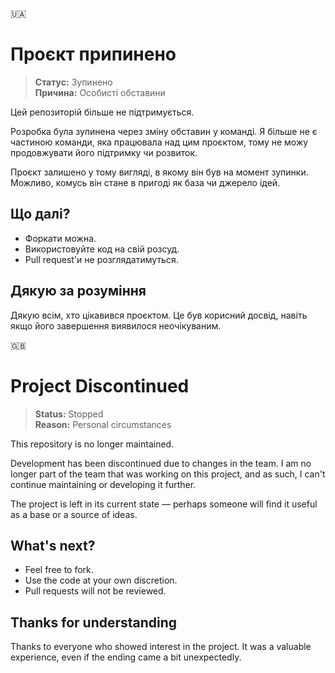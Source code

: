 🇺🇦
# Проєкт припинено

> **Статус:** Зупинено  
> **Причина:** Особисті обставини

Цей репозиторій більше не підтримується.

Розробка була зупинена через зміну обставин у команді. Я більше не є частиною команди, яка працювала над цим проєктом, тому не можу продовжувати його підтримку чи розвиток.  

Проєкт залишено у тому вигляді, в якому він був на момент зупинки. Можливо, комусь він стане в пригоді як база чи джерело ідей.

## Що далі?

- Форкати можна.  
- Використовуйте код на свій розсуд.  
- Pull request'и не розглядатимуться.

## Дякую за розуміння

Дякую всім, хто цікавився проєктом. Це був корисний досвід, навіть якщо його завершення виявилося неочікуваним.

🇬🇧
# Project Discontinued

> **Status:** Stopped  
> **Reason:** Personal circumstances

This repository is no longer maintained.

Development has been discontinued due to changes in the team. I am no longer part of the team that was working on this project, and as such, I can't continue maintaining or developing it further.

The project is left in its current state — perhaps someone will find it useful as a base or a source of ideas.

## What's next?

- Feel free to fork.  
- Use the code at your own discretion.  
- Pull requests will not be reviewed.

## Thanks for understanding

Thanks to everyone who showed interest in the project. It was a valuable experience, even if the ending came a bit unexpectedly.
